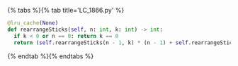 {% tabs %}{% tab title='LC_1866.py' %}

```py
@lru_cache(None)
def rearrangeSticks(self, n: int, k: int) -> int:
  if k < 0 or n == 0: return k == 0
  return (self.rearrangeSticks(n - 1, k) * (n - 1) + self.rearrangeSticks(n - 1, k - 1)) % int(1e9 + 7)
```

{% endtab %}{% endtabs %}
